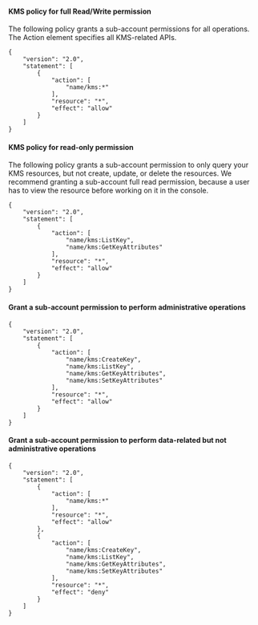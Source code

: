 
#### KMS policy for full Read/Write permission
The following policy grants a sub-account permissions for all operations. The Action element specifies all KMS-related APIs.
```
{
    "version": "2.0",
    "statement": [
        {
            "action": [
                "name/kms:*"
            ],
            "resource": "*",
            "effect": "allow"
        }
    ]
}
```
#### KMS policy for read-only permission
The following policy grants a sub-account permission to only query your KMS resources, but not create, update, or delete the resources. 
We recommend granting a sub-account full read permission, because a user has to view the resource before working on it in the console.

```
{
    "version": "2.0",
    "statement": [
        {
            "action": [
                "name/kms:ListKey",
                "name/kms:GetKeyAttributes"
            ],
            "resource": "*",
            "effect": "allow"
        }
    ]
}
```

#### Grant a sub-account permission to perform administrative operations

```
{
    "version": "2.0",
    "statement": [
        {
            "action": [
                "name/kms:CreateKey",
                "name/kms:ListKey",
                "name/kms:GetKeyAttributes",
                "name/kms:SetKeyAttributes"
            ],
            "resource": "*",
            "effect": "allow"
        }
    ]
}
```

#### Grant a sub-account permission to perform data-related but not administrative operations

```
{
    "version": "2.0",
    "statement": [
        {
            "action": [
                "name/kms:*"
            ],
            "resource": "*",
            "effect": "allow"
        },
        {
            "action": [
                "name/kms:CreateKey",
                "name/kms:ListKey",
                "name/kms:GetKeyAttributes",
                "name/kms:SetKeyAttributes"
            ],
            "resource": "*",
            "effect": "deny"
        }
    ]
}
```
